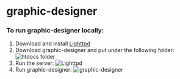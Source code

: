 # graphic-designer

### To run graphic-designer locally:

1. Download and install [Lighttpd](https://www.lighttpd.net/download/)
2. Download graphic-designer and put under the following folder:
![htdocs folder](https://i.ibb.co/fFhwrrJ/htdocs.png)
3. Run the server:
![Lighttpd](https://i.ibb.co/HVzV2Pc/lighttpd.png)
4. Run graphic-designer:
![graphic-designer](https://i.ibb.co/SdXwBVb/graphic-designer.png)